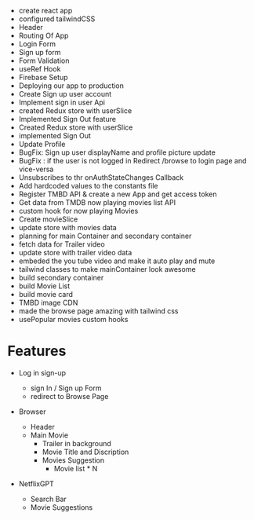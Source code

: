 - create react app
- configured tailwindCSS
- Header
 - Routing Of App
 - Login Form
 - Sign up form
- Form Validation
- useRef Hook
- Firebase Setup
- Deploying our app to production
- Create Sign up user account
- Implement sign in user Api
- created Redux store with userSlice
- Implemented Sign Out feature
- Created Redux store with userSlice
- implemented Sign Out
- Update Profile
- BugFix: Sign up user displayName and profile picture update
- BugFix : if the user is not logged in Redirect /browse to login page and vice-versa
- Unsubscribes to thr onAuthStateChanges Callback
- Add hardcoded values to the constants file
- Register TMBD API & create a new App and get access token
- Get data from TMDB now playing movies list API
- custom hook for now playing Movies 
- Create movieSlice
 - update store with movies data 
 - planning for main Container and secondary container
 - fetch data for Trailer video
 - update store with trailer video data 
 - embeded the you tube video and make it auto play and mute 
 - tailwind classes to make mainContainer look awesome 
- build secondary container 
-  build Movie List
- build movie card
- TMBD image CDN
- made the browse page amazing with tailwind css
- usePopular movies custom hooks


# Features

 - Log in sign-up
     - sign In / Sign up Form
     - redirect to Browse Page

- Browser 
    - Header 
   - Main Movie 
     - Trailer in background 
     - Movie Title and Discription
     - Movies Suggestion
         - Movie list * N


- NetflixGPT 
    - Search Bar
    - Movie Suggestions    